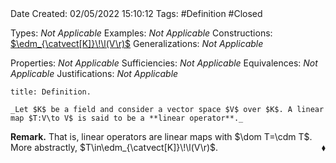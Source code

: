 <br />
<br />

Date Created: 02/05/2022 15:10:12
Tags: #Definition #Closed

Types: _Not Applicable_
Examples: _Not Applicable_
Constructions: [$\edm_{\catvect[K]}\!\l(V\r)$](Endomorphism%20Algebra%20(Vector%20Space).md)
Generalizations: _Not Applicable_

Properties: _Not Applicable_
Sufficiencies: _Not Applicable_
Equivalences: _Not Applicable_
Justifications: _Not Applicable_

``` ad-Definition
title: Definition.

_Let $K$ be a field and consider a vector space $V$ over $K$. A linear map $T:V\to V$ is said to be a **linear operator**._

```

**Remark.** That is, linear operators are linear maps with $\dom T=\cdm T$. More abstractly, $T\in\edm_{\catvect[K]}\!\l(V\r)$.<span style="float:right;">$\blacklozenge$</span>
